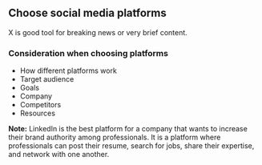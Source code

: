 ## Choose social media platforms

X is good tool for breaking news or very brief content.


### Consideration when choosing platforms
- How different platforms work
- Target audience
- Goals
- Company
- Competitors
- Resources

**Note:** LinkedIn is the best platform for a company that wants to increase their brand authority among professionals. It is a platform where professionals can post their resume, search for jobs, share their expertise, and network with one another. 


